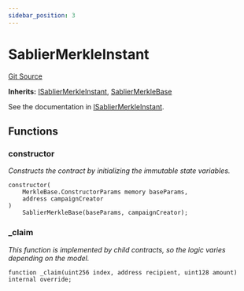 ```yaml
---
sidebar_position: 3
---
```


# SablierMerkleInstant

[Git Source](https://github.com/sablier-labs/airdrops/blob/f9a358c0a5bccfec77601d4490ef9117e0488068/src/SablierMerkleInstant.sol)

**Inherits:** [ISablierMerkleInstant](/docs/reference/airdrops/contracts/interfaces/interface.ISablierMerkleInstant.md),
[SablierMerkleBase](/docs/reference/airdrops/contracts/abstracts/abstract.SablierMerkleBase.md)

See the documentation in
[ISablierMerkleInstant](/docs/reference/airdrops/contracts/interfaces/interface.ISablierMerkleInstant.md).

## Functions

### constructor

_Constructs the contract by initializing the immutable state variables._

```solidity
constructor(
    MerkleBase.ConstructorParams memory baseParams,
    address campaignCreator
)
    SablierMerkleBase(baseParams, campaignCreator);
```

### \_claim

_This function is implemented by child contracts, so the logic varies depending on the model._

```solidity
function _claim(uint256 index, address recipient, uint128 amount) internal override;
```
